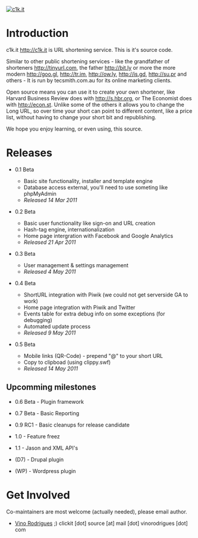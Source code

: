 [![c1k.it](http://c1k.it/images/logo2.png)](http://c1k.it)


# Introduction

c1k.it <http://c1k.it> is URL shortening service.  This is it's source code.

Similar to other public shortening services - like the grandfather of shorteners
<http://tinyurl.com>, the father <http://bit.ly> or more the more modern
<http://goo.gl>, <http://tr.im>, <http://ow.ly>, <http://is.gd>, <http://su.pr>
and others - It is run by tecsmith.com.au for its online marketing clients.

Open source means you can use it to create your own shortener, like Harvard
Business Review does with <http://s.hbr.org>, or The Economist does with
<http://econ.st>.  Unlike some of the others it allows you to change the Long
URL, so over time your short can point to different content, like a price list,
without having to change your short bit and republishing.

We hope you enjoy learning, or even using, this source.


# Releases

* 0.1 Beta
	* Basic site functionality, installer and template engine
	* Database access external, you'll need to use someting like phpMyAdmin
	* _Released 14 Mar 2011_
        
* 0.2 Beta
	* Basic user functionality like sign-on and URL creation
	* Hash-tag engine, internationalization
	* Home page intergration with Facebook and Google Analytics
	* _Released 21 Apr 2011_
           
* 0.3 Beta
	* User management & settings management
	* _Released 4 May 2011_
           
* 0.4 Beta
	* ShortURL integration with Piwik (we could not get serverside GA to work)
	* Home page integration with Piwik and Twitter
	* Events table for extra debug info on some exceptions (for debugging)
	* Automated update process
	* _Released 9 May 2011_

* 0.5 Beta
	* Mobile links (QR-Code) - prepend "@" to your short URL
	* Copy to clipboad (using clippy.swf)
	* _Released 14 May 2011_


## Upcomming milestones

* 0.6 Beta - Plugin framework

* 0.7 Beta - Basic Reporting

* 0.9 RC1 - Basic cleanups for release candidate

* 1.0 - Feature freez

* 1.1 - Jason and XML API's

* (D7) - Drupal plugin

* (WP) - Wordpress plugin


# Get Involved

Co-maintainers are most welcome (actually needed), please email author.

- [Vino Rodrigues](http://www.tecsmith.com.au) ;)
clickit [dot] source [at] mail [dot] vinorodrigues [dot] com
